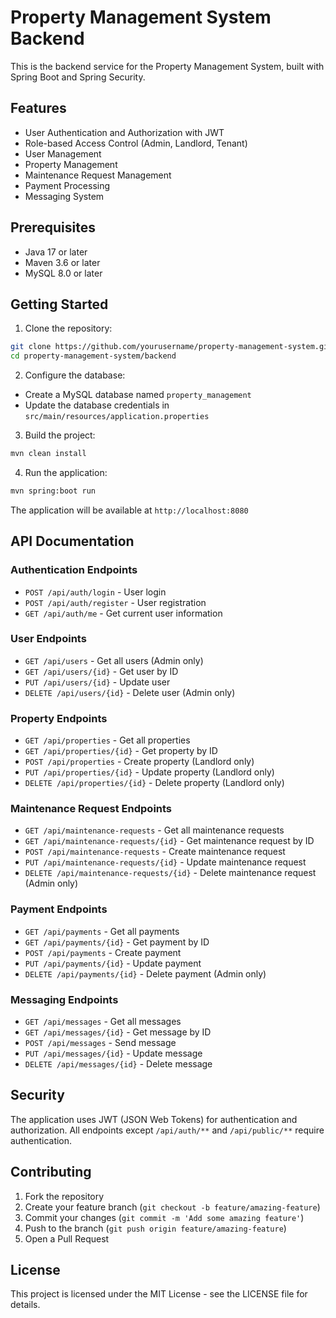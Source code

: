 # Property Management System Backend

This is the backend service for the Property Management System, built with Spring Boot and Spring Security.

## Features

- User Authentication and Authorization with JWT
- Role-based Access Control (Admin, Landlord, Tenant)
- User Management
- Property Management
- Maintenance Request Management
- Payment Processing
- Messaging System

## Prerequisites

- Java 17 or later
- Maven 3.6 or later
- MySQL 8.0 or later

## Getting Started

1. Clone the repository:
```bash
git clone https://github.com/yourusername/property-management-system.git
cd property-management-system/backend
```

2. Configure the database:
- Create a MySQL database named `property_management`
- Update the database credentials in `src/main/resources/application.properties`

3. Build the project:
```bash
mvn clean install
```

4. Run the application:
```bash
mvn spring:boot run
```

The application will be available at `http://localhost:8080`

## API Documentation

### Authentication Endpoints

- `POST /api/auth/login` - User login
- `POST /api/auth/register` - User registration
- `GET /api/auth/me` - Get current user information

### User Endpoints

- `GET /api/users` - Get all users (Admin only)
- `GET /api/users/{id}` - Get user by ID
- `PUT /api/users/{id}` - Update user
- `DELETE /api/users/{id}` - Delete user (Admin only)

### Property Endpoints

- `GET /api/properties` - Get all properties
- `GET /api/properties/{id}` - Get property by ID
- `POST /api/properties` - Create property (Landlord only)
- `PUT /api/properties/{id}` - Update property (Landlord only)
- `DELETE /api/properties/{id}` - Delete property (Landlord only)

### Maintenance Request Endpoints

- `GET /api/maintenance-requests` - Get all maintenance requests
- `GET /api/maintenance-requests/{id}` - Get maintenance request by ID
- `POST /api/maintenance-requests` - Create maintenance request
- `PUT /api/maintenance-requests/{id}` - Update maintenance request
- `DELETE /api/maintenance-requests/{id}` - Delete maintenance request (Admin only)

### Payment Endpoints

- `GET /api/payments` - Get all payments
- `GET /api/payments/{id}` - Get payment by ID
- `POST /api/payments` - Create payment
- `PUT /api/payments/{id}` - Update payment
- `DELETE /api/payments/{id}` - Delete payment (Admin only)

### Messaging Endpoints

- `GET /api/messages` - Get all messages
- `GET /api/messages/{id}` - Get message by ID
- `POST /api/messages` - Send message
- `PUT /api/messages/{id}` - Update message
- `DELETE /api/messages/{id}` - Delete message

## Security

The application uses JWT (JSON Web Tokens) for authentication and authorization. All endpoints except `/api/auth/**` and `/api/public/**` require authentication.

## Contributing

1. Fork the repository
2. Create your feature branch (`git checkout -b feature/amazing-feature`)
3. Commit your changes (`git commit -m 'Add some amazing feature'`)
4. Push to the branch (`git push origin feature/amazing-feature`)
5. Open a Pull Request

## License

This project is licensed under the MIT License - see the LICENSE file for details. 